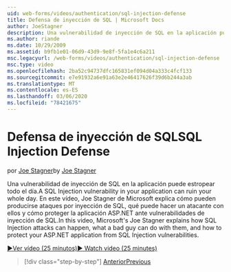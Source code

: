 ```yaml
---
uid: web-forms/videos/authentication/sql-injection-defense
title: Defensa de inyección de SQL | Microsoft Docs
author: JoeStagner
description: Una vulnerabilidad de inyección de SQL en la aplicación puede estropear todo el día. En este vídeo, Joe Stagner de Microsoft explica cómo los ataques por inyección de SQL pueden Happ...
ms.author: riande
ms.date: 10/29/2009
ms.assetid: b9fb1e01-06d9-43d9-9e8f-5fa1e4c6a211
msc.legacyurl: /web-forms/videos/authentication/sql-injection-defense
msc.type: video
ms.openlocfilehash: 2ba52c94737dfc165831ef094d04a333c4fcf133
ms.sourcegitcommit: e7e91932a6e91a63e2e46417626f39d6b244a3ab
ms.translationtype: MT
ms.contentlocale: es-ES
ms.lasthandoff: 03/06/2020
ms.locfileid: "78421675"
---
```

# <a name="sql-injection-defense"></a><span data-ttu-id="caf74-104">Defensa de inyección de SQL</span><span class="sxs-lookup"><span data-stu-id="caf74-104">SQL Injection Defense</span></span>

<span data-ttu-id="caf74-105">por [Joe Stagner](https://github.com/JoeStagner)</span><span class="sxs-lookup"><span data-stu-id="caf74-105">by [Joe Stagner](https://github.com/JoeStagner)</span></span>

<span data-ttu-id="caf74-106">Una vulnerabilidad de inyección de SQL en la aplicación puede estropear todo el día.</span><span class="sxs-lookup"><span data-stu-id="caf74-106">A SQL Injection vulnerability in your application can ruin your whole day.</span></span> <span data-ttu-id="caf74-107">En este vídeo, Joe Stagner de Microsoft explica cómo pueden producirse ataques por inyección de SQL, qué puede hacer un atacante con ellos y cómo proteger la aplicación ASP.NET ante vulnerabilidades de inyección de SQL.</span><span class="sxs-lookup"><span data-stu-id="caf74-107">In this video, Microsoft's Joe Stagner explains how SQL Injection attacks can happen, what a bad guy can do with them, and how to protect your ASP.NET application from SQL Injection vulnerabilities.</span></span>

[<span data-ttu-id="caf74-108">&#9654;Ver vídeo (25 minutos)</span><span class="sxs-lookup"><span data-stu-id="caf74-108">&#9654; Watch video (25 minutes)</span></span>](https://channel9.msdn.com/Blogs/ASP-NET-Site-Videos/sql-injection-defense)

> [!div class="step-by-step"]
> [<span data-ttu-id="caf74-109">Anterior</span><span class="sxs-lookup"><span data-stu-id="caf74-109">Previous</span></span>](creating-inactive-users.md)
